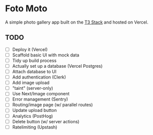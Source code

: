 # Foto Moto

A simple photo gallery app built on the [T3 Stack](https://create.t3.gg) and hosted on Vercel.

## TODO

- [ ] Deploy it (Vercel)
- [ ] Scaffold basic UI with mock data
- [ ] Tidy up build process
- [ ] Actually set up a database (Vercel Postgres)
- [ ] Attach database to UI
- [ ] Add authentication (Clerk)
- [ ] Add image upload
- [ ] "taint" (server-only)
- [ ] Use Next/Image component
- [ ] Error management (Sentry)
- [ ] Routing/image page (w/ parallel routes)
- [ ] Update upload button
- [ ] Analytics (PostHog)
- [ ] Delete button (w/ server actions)
- [ ] Ratelimiting (Upstash)
